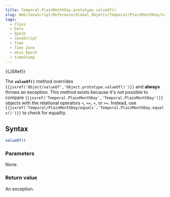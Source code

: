 ```yaml
---
title: Temporal.PlainMonthDay.prototype.valueOf()
slug: Web/JavaScript/Reference/Global_Objects/Temporal/PlainMonthDay/valueOf
tags:
  - Class
  - Date
  - Epoch
  - JavaScript
  - Time
  - Time Zone
  - Unix Epoch
  - timeStamp
---
```

{{JSRef}}

<p class="summary"><span class="seoSummary">The <strong><code>valueOf()</code></strong> method overrides <code>{{jsxref('Object/valueOf','Object.prototype.valueOf()')}}</code> and <strong>always</strong> throws an exception.</span> This method exists because it's not possible to compare <code>{{jsxref('Temporal.PlainMonthDay','Temporal.PlainMonthDay')}}</code> objects with the relational operators <code>&#x3C;</code>, <code>&#x3C;=</code>, <code>></code>, or <code>>=</code>. Instead, use <code>{{jsxref('Temporal/PlainMonthDay/equals','Temporal.PlainMonthDay.equals()')}}</code> to check for equality.</p>

## Syntax

```js
valueOf()
```

### Parameters

None.

### Return value

An exception.
